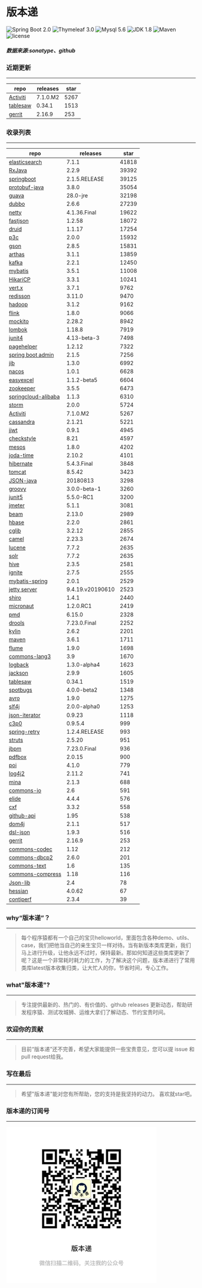 # 版本递
![Spring Boot 2.0](https://img.shields.io/badge/Spring%20Boot-2.0-brightgreen.svg)
![Thymeleaf 3.0](https://img.shields.io/badge/Thymeleaf-3.0-yellow.svg)
![Mysql 5.6](https://img.shields.io/badge/Mysql-5.6-blue.svg)
![JDK 1.8](https://img.shields.io/badge/JDK-1.8-brightgreen.svg)
![Maven](https://img.shields.io/badge/Maven-3.5.0-yellowgreen.svg)
![license](https://img.shields.io/badge/license-Apache%202-blue.svg)
##### 数据来源:sonatype、github

### 近期更新
---
repo | releases | star
---|---|---
[Activiti](https://github.com/Activiti/Activiti) | 7.1.0.M2 | 5267
[tablesaw](https://github.com/jtablesaw/tablesaw) | 0.34.1 | 1513
[gerrit](https://github.com/GerritCodeReview/gerrit) | 2.16.9 | 253

### 收录列表
---
repo | releases | star
---|---|---
[elasticsearch](https://github.com/elastic/elasticsearch) | 7.1.1 | 41818 
[RxJava](https://github.com/ReactiveX/RxJava) | 2.2.9 | 39392 
[springboot](https://github.com/spring-projects/spring-boot) | 2.1.5.RELEASE | 39125 
[protobuf-java](https://github.com/protocolbuffers/protobuf) | 3.8.0 | 35054 
[guava](https://github.com/google/guava) | 28.0-jre | 32198 
[dubbo](https://github.com/apache/incubator-dubbo) | 2.6.6 | 27239 
[netty](https://github.com/netty/netty) | 4.1.36.Final | 19622 
[fastjson](https://github.com/alibaba/fastjson) | 1.2.58 | 18072 
[druid](https://github.com/alibaba/druid) | 1.1.17 | 17254 
[p3c](https://github.com/alibaba/p3c) | 2.0.0 | 15932 
[gson](https://github.com/google/gson) | 2.8.5 | 15831 
[arthas](https://github.com/alibaba/arthas) | 3.1.1 | 13859 
[kafka](https://github.com/apache/kafka) | 2.2.1 | 12450 
[mybatis](https://github.com/mybatis/mybatis-3) | 3.5.1 | 11008 
[HikariCP](https://github.com/brettwooldridge/HikariCP) | 3.3.1 | 10241 
[vert.x](https://github.com/eclipse-vertx/vert.x) | 3.7.1 | 9762 
[redisson](https://github.com/redisson/redisson) | 3.11.0 | 9470 
[hadoop](https://github.com/apache/hadoop) | 3.1.2 | 9162 
[flink](https://github.com/apache/flink) | 1.8.0 | 9066 
[mockito](https://github.com/mockito/mockito) | 2.28.2 | 8942 
[lombok](https://github.com/rzwitserloot/lombok) | 1.18.8 | 7919 
[junit4](https://github.com/junit-team/junit4) | 4.13-beta-3 | 7498 
[pagehelper](https://github.com/pagehelper/Mybatis-PageHelper) | 1.2.12 | 7322 
[spring boot admin](https://github.com/codecentric/spring-boot-admin) | 2.1.5 | 7256 
[jib](https://github.com/GoogleContainerTools/jib) | 1.3.0 | 6992 
[nacos](https://github.com/alibaba/nacos) | 1.0.1 | 6628 
[easyexcel](https://github.com/alibaba/easyexcel) | 1.1.2-beta5 | 6604 
[zookeeper](https://github.com/apache/zookeeper) | 3.5.5 | 6473 
[springcloud-alibaba](https://github.com/spring-cloud-incubator/spring-cloud-alibaba) | 1.1.3 | 6310 
[storm](https://github.com/apache/storm) | 2.0.0 | 5724 
[Activiti](https://github.com/Activiti/Activiti) | 7.1.0.M2 | 5267 
[cassandra](https://github.com/apache/cassandra) | 2.1.21 | 5221 
[jjwt](https://github.com/jwtk/jjwt) | 0.9.1 | 4945 
[checkstyle](https://github.com/checkstyle/checkstyle) | 8.21 | 4597 
[mesos](https://github.com/apache/mesos) | 1.8.0 | 4202 
[joda-time](https://github.com/JodaOrg/joda-time) | 2.10.2 | 4101 
[hibernate](https://github.com/hibernate/hibernate-orm) | 5.4.3.Final | 3848 
[tomcat](https://github.com/apache/tomcat) | 8.5.42 | 3423 
[JSON-java](https://github.com/stleary/JSON-java) | 20180813 | 3298 
[groovy](https://github.com/apache/groovy) | 3.0.0-beta-1 | 3260 
[junit5](https://github.com/junit-team/junit5) | 5.5.0-RC1 | 3200 
[jmeter](https://github.com/apache/jmeter) | 5.1.1 | 3081 
[beam](https://github.com/apache/beam) | 2.13.0 | 2989 
[hbase](https://github.com/apache/hbase) | 2.2.0 | 2861 
[cglib](https://github.com/cglib/cglib) | 3.2.12 | 2855 
[camel](https://github.com/apache/camel) | 2.23.3 | 2674 
[lucene](https://github.com/apache/lucene-solr) | 7.7.2 | 2635 
[solr](https://github.com/apache/lucene-solr) | 7.7.2 | 2635 
[hive](https://github.com/apache/hive) | 2.3.5 | 2581 
[ignite](https://github.com/apache/ignite) | 2.7.5 | 2555 
[mybatis-spring](https://github.com/mybatis/spring-boot-starter) | 2.0.1 | 2529 
[jetty server](https://github.com/eclipse/jetty.project) | 9.4.19.v20190610 | 2523 
[shiro](https://github.com/apache/shiro) | 1.4.1 | 2440 
[micronaut](https://github.com/micronaut-projects/micronaut-core) | 1.2.0.RC1 | 2419 
[pmd](https://github.com/pmd/pmd) | 6.15.0 | 2328 
[drools](https://github.com/kiegroup/drools) | 7.23.0.Final | 2252 
[kylin](https://github.com/apache/kylin) | 2.6.2 | 2201 
[maven](https://github.com/apache/maven) | 3.6.1 | 1711 
[flume](https://github.com/apache/flume) | 1.9.0 | 1698 
[commons-lang3](https://github.com/apache/commons-lang) | 3.9 | 1670 
[logback](https://github.com/qos-ch/logback) | 1.3.0-alpha4 | 1623 
[jackson](https://github.com/FasterXML/jackson-core) | 2.9.9 | 1605 
[tablesaw](https://github.com/jtablesaw/tablesaw) | 0.34.1 | 1519 
[spotbugs](https://github.com/spotbugs/spotbugs) | 4.0.0-beta2 | 1348 
[avro](https://github.com/apache/avro) | 1.9.0 | 1275 
[slf4j](https://github.com/qos-ch/slf4j) | 2.0.0-alpha0 | 1253 
[json-iterator](https://github.com/json-iterator/java) | 0.9.23 | 1118 
[c3p0](https://github.com/swaldman/c3p0) | 0.9.5.4 | 999 
[spring-retry](https://github.com/spring-projects/spring-retry) | 1.2.4.RELEASE | 993 
[struts](https://github.com/apache/struts) | 2.5.20 | 951 
[jbpm](https://github.com/kiegroup/jbpm) | 7.23.0.Final | 936 
[pdfbox](https://github.com/apache/pdfbox) | 2.0.15 | 900 
[poi](https://github.com/apache/poi) | 4.1.0 | 779 
[log4j2](https://github.com/apache/logging-log4j2) | 2.11.2 | 741 
[mina](https://github.com/apache/mina) | 2.1.3 | 688 
[commons-io](https://github.com/apache/commons-io) | 2.6 | 591 
[elide](https://github.com/yahoo/elide) | 4.4.4 | 576 
[cxf](https://github.com/apache/cxf) | 3.3.2 | 558 
[github-api](https://github.com/kohsuke/github-api) | 1.95 | 538 
[dom4j](https://github.com/dom4j/dom4j) | 2.1.1 | 517 
[dsl-json](https://github.com/ngs-doo/dsl-json) | 1.9.3 | 516 
[gerrit](https://github.com/GerritCodeReview/gerrit) | 2.16.9 | 253 
[commons-codec](https://github.com/apache/commons-codec) | 1.12 | 212 
[commons-dbcp2](https://github.com/apache/commons-dbcp) | 2.6.0 | 201 
[commons-text](https://github.com/apache/commons-text) | 1.6 | 135 
[commons-compress](https://github.com/apache/commons-compress) | 1.18 | 116 
[Json-lib](https://github.com/aalmiray/Json-lib) | 2.4 | 78 
[hessian](https://github.com/ebourg/hessian) | 4.0.62 | 67 
[contiperf](https://github.com/lucaspouzac/contiperf) | 2.3.4 | 39 

### why“版本递”？
--- 
>每个程序猿都有一个自己的宝贝helloworld，里面包含各种demo、utils、case，我们把他当自己的亲生宝贝一样对待。当有新版本类库更新，我们马上进行升级，让他永远不过时，保持最新。那如何知道这些类库更新了呢？这是一个非常耗时耗力的工作，为了解决这个问题，版本递进行了常用类库latest版本收集归类，让大忙人的你，节省时间，专心工作。


### what"版本递"?
---
> 专注提供最新的、热门的、有价值的、github releases 更新动态，帮助研发程序猿、测试攻城狮、运维大拿们了解动态、节约宝贵时间。

### 欢迎你的贡献
---
> 目前“版本递”还不完善，希望大家能提供一些宝贵意见，您可以提 issue 和 pull request给我。


### 写在最后
---
> 希望"版本递"能对您有所帮助，您的支持是我坚持的动力。
> 喜欢就star吧。

### 版本递的订阅号
---
<img src="https://github.com/jartisan2001/latest/blob/master/Image.jpg" width="400" hegiht="400" align=left />